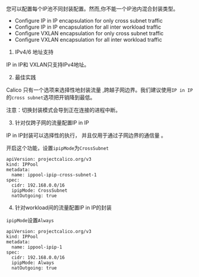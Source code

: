 您可以配置每个IP池不同封装配置。然而,你不能一个IP池内混合封装类型。

- Configure IP in IP encapsulation for only cross subnet traffic
- Configure IP in IP encapsulation for all inter workload traffic
- Configure VXLAN encapsulation for only cross subnet traffic
- Configure VXLAN encapsulation for all inter workload traffic

1. IPv4/6 地址支持

IP in IP和 VXLAN只支持IPv4地址。

2. 最佳实践

Calico 只有一个选项来选择性地封装流量 ,跨越子网边界。我们建议使用`IP in IP `的`cross subnet`选项把开销降到最低。

注意：切换封装模式会导到正在连接的进程中断。

3. 针对仅跨子网的流量配置IP in IP

IP in IP封装可以选择性的执行， 并且仅用于通过子网边界的通信量  。

开启这个功能，设置`ipipMode`为`CrossSubnet`

```shell
apiVersion: projectcalico.org/v3
kind: IPPool
metadata:
  name: ippool-ipip-cross-subnet-1
spec:
  cidr: 192.168.0.0/16
  ipipMode: CrossSubnet
  natOutgoing: true
```

4. 针对workload间的流量配置IP in IP的封装

`ipipMode`设置`Always`

```shell
apiVersion: projectcalico.org/v3
kind: IPPool
metadata:
  name: ippool-ipip-1
spec:
  cidr: 192.168.0.0/16
  ipipMode: Always
  natOutgoing: true
```

